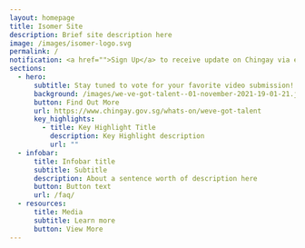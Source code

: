 ```yaml
---
layout: homepage
title: Isomer Site
description: Brief site description here
image: /images/isomer-logo.svg
permalink: /
notification: <a href="">Sign Up</a> to receive update on Chingay via email!
sections:
  - hero:
      subtitle: Stay tuned to vote for your favorite video submission!
      background: /images/we-ve-got-talent--01-november-2021-19-01-21.jpg
      button: Find Out More
      url: https://www.chingay.gov.sg/whats-on/weve-got-talent
      key_highlights:
        - title: Key Highlight Title
          description: Key Highlight description
          url: ""
  - infobar:
      title: Infobar title
      subtitle: Subtitle
      description: About a sentence worth of description here
      button: Button text
      url: /faq/
  - resources:
      title: Media
      subtitle: Learn more
      button: View More
---
```

